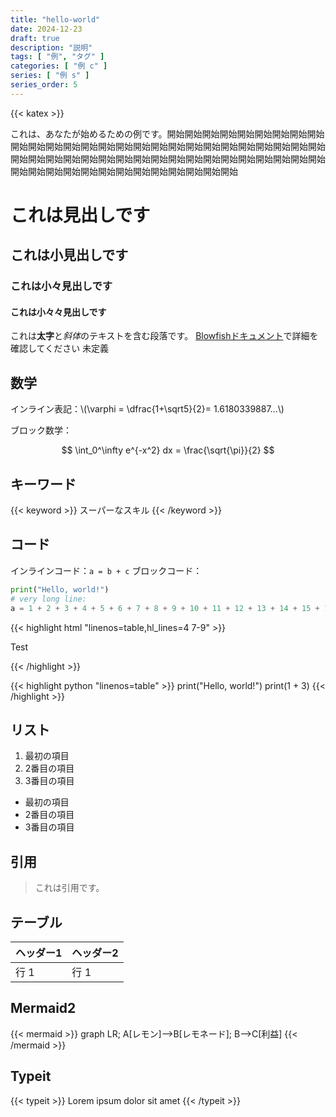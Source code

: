 ```yaml
---
title: "hello-world"
date: 2024-12-23
draft: true
description: "説明"
tags: [ "例", "タグ" ]
categories: [ "例 c" ]
series: [ "例 s" ]
series_order: 5
---
```

{{< katex >}}

これは、あなたが始めるための例です。開始開始開始開始開始開始開始開始開始開始開始開始開始開始開始開始開始開始開始開始開始開始開始開始開始開始開始開始開始開始開始開始開始開始開始開始開始開始開始開始開始開始開始開始開始開始開始開始開始開始開始開始開始開始開始開始開始開始

# これは見出しです

## これは小見出しです

### これは小々見出しです

#### これは小々々見出しです

これは**太字**と*斜体*のテキストを含む段落です。
[Blowfishドキュメント](https://blowfish.page/)で詳細を確認してください
未定義

## 数学

インライン表記：\\(\varphi = \dfrac{1+\sqrt5}{2}= 1.6180339887…\\)

ブロック数学：

$$
\int_0^\infty e^{-x^2} dx = \frac{\sqrt{\pi}}{2}
$$

## キーワード
{{< keyword >}} スーパーなスキル {{< /keyword >}}

## コード

インラインコード：`a = b + c`
ブロックコード：

```python
print("Hello, world!")
# very long line:
a = 1 + 2 + 3 + 4 + 5 + 6 + 7 + 8 + 9 + 10 + 11 + 12 + 13 + 14 + 15 + 16 + 17 + 18 + 19 + 20 + 21
```

{{< highlight html "linenos=table,hl_lines=4 7-9" >}}

<!DOCTYPE html>
<html lang="en">
<head>
  <meta charset="utf-8">
  <title>Example HTML5 Document</title>
</head>
<body>
  <p>Test</p>
</body>
</html>
{{< /highlight >}}

{{< highlight python "linenos=table" >}}
print("Hello, world!")
print(1 + 3)
{{< /highlight >}}

## リスト

1. 最初の項目
2. 2番目の項目
3. 3番目の項目

- 最初の項目
- 2番目の項目
- 3番目の項目

## 引用

> これは引用です。

## テーブル

| ヘッダー1 | ヘッダー2 |
|----------|----------|
| 行 1    | 行 1    |

## Mermaid2

{{< mermaid >}}
graph LR;
A[レモン]-->B[レモネード];
B-->C[利益]
{{< /mermaid >}}

## Typeit

{{< typeit >}}
Lorem ipsum dolor sit amet 
{{< /typeit >}}